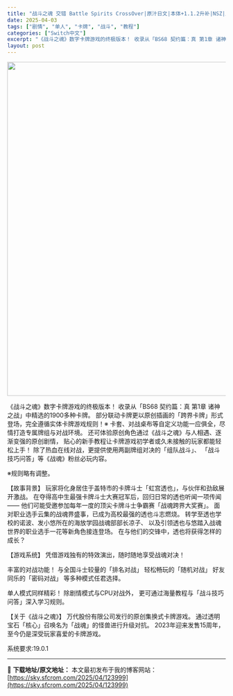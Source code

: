 ```yaml
---
title: "战斗之魂 交错 Battle Spirits CrossOver|原汁日文|本体+1.1.2升补|NSZ|原版|"
date: 2025-04-03
tags: ["剧情", "单人", "卡牌", "战斗", "教程"]
categories: ["Switch中文"]
excerpt: "《战斗之魂》数字卡牌游戏的终极版本！ 收录从「BS68 契约篇：真 第1章 诸神之战」中精选的1900多种卡牌。 部分联动卡牌更以原创插画的「跨界卡牌」形式登场，完全遵循实体卡牌游戏规则！※ 卡套、对战桌布等自定义功能一应俱全，尽情打造专属牌组与对战环境。 还可体验原创角色通过《战斗之魂》与人相遇、&hellip;"
layout: post
---
```


<img class="aligncenter size-full wp-image-123987" src="https://sky.sfcrom.com/wp-content/uploads/2025/04/2025040306294810.webp" alt="" width="1368" height="770" />

《战斗之魂》数字卡牌游戏的终极版本！
收录从「BS68 契约篇：真 第1章 诸神之战」中精选的1900多种卡牌。
部分联动卡牌更以原创插画的「跨界卡牌」形式登场，完全遵循实体卡牌游戏规则！※
卡套、对战桌布等自定义功能一应俱全，尽情打造专属牌组与对战环境。
还可体验原创角色通过《战斗之魂》与人相遇、逐渐变强的原创剧情，
贴心的新手教程让卡牌游戏初学者或久未接触的玩家都能轻松上手！
除了热血在线对战，更提供使用两副牌组对决的「组队战斗」、
「战斗技巧问答」等《战魂》粉丝必玩内容。

※规则略有调整。

【故事背景】
玩家将化身居住于盖特市的卡牌斗士「虹宫透也」，与伙伴和劲敌展开激战。
在夺得高中生最强卡牌斗士大赛冠军后，回归日常的透也听闻一项传闻——
他们可能受邀参加每年一度的顶尖卡牌斗士争霸赛「战魂跨界大奖赛」。
面对职业选手云集的战魂界盛事，已成为高校最强的透也斗志燃烧。
转学至透也学校的诺波、发小悠所在的海放学园战魂部部长凉子、
以及引领透也与悠踏入战魂世界的职业选手一花等新角色接连登场。
在与他们的交锋中，透也将获得怎样的成长？

【游戏系统】
凭借游戏独有的特效演出，随时随地享受战魂对决！

丰富的对战功能！
与全国斗士较量的「排名对战」
轻松畅玩的「随机对战」
好友同乐的「密码对战」
等多种模式任君选择。

单人模式同样精彩！
除剧情模式与CPU对战外，
更可通过海量教程与「战斗技巧问答」深入学习规则。

【关于《战斗之魂》】
万代股份有限公司发行的原创集换式卡牌游戏。
通过透明宝石「核心」召唤名为「战魂」的怪兽进行升级对抗。
2023年迎来发售15周年，至今仍是深受玩家喜爱的卡牌游戏。

系统要求:19.0.1

---
📖 **下载地址/原文地址：** 本文最初发布于我的博客网站：[https://sky.sfcrom.com/2025/04/123999](https://sky.sfcrom.com/2025/04/123999)
